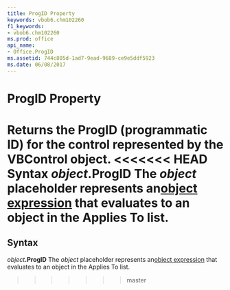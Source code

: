 ```yaml
---
title: ProgID Property
keywords: vbob6.chm102260
f1_keywords:
- vbob6.chm102260
ms.prod: office
api_name:
- Office.ProgID
ms.assetid: 744c805d-1ad7-9ead-9689-ce9e5ddf5923
ms.date: 06/08/2017
---
```



# ProgID Property



Returns the ProgID (programmatic ID) for the control represented by the  **VBControl** object.
<<<<<<< HEAD
 **Syntax**
 _object_**.ProgID**
The  _object_ placeholder represents an[object expression](../../Glossary/vbe-glossary.md) that evaluates to an object in the Applies To list.
=======

## Syntax

_object_**.ProgID**
The  _object_ placeholder represents an[object expression](../../Glossary/vbe-glossary.md#object-expression) that evaluates to an object in the Applies To list.
>>>>>>> master

